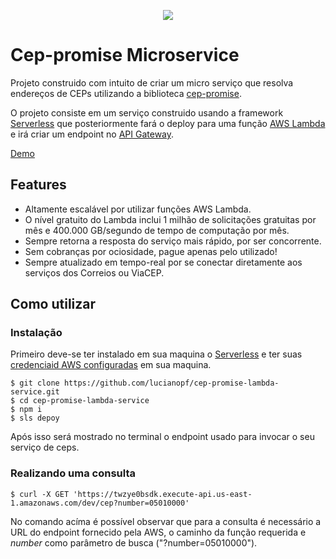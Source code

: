 <p align="center">
  <img src="https://raw.githubusercontent.com/lucianopf/cep-promise-lambda-service/master/content/cep-lambda.png">
</p>


# Cep-promise Microservice

Projeto construido com intuito de criar um micro serviço que resolva endereços de CEPs utilizando a biblioteca [cep-promise](https://github.com/filipedeschamps/cep-promise).

O projeto consiste em um serviço construido usando a framework [Serverless](https://serverless.com/) que posteriormente fará o deploy para uma função [AWS Lambda](https://aws.amazon.com/lambda/details/) e irá criar um 
endpoint no [API Gateway](https://aws.amazon.com/api-gateway/).

[Demo](https://twzye0bsdk.execute-api.us-east-1.amazonaws.com/dev/cep?number=05010000)

## Features
 
 * Altamente escalável por utilizar funções AWS Lambda.
 * O nível gratuito do Lambda inclui 1 milhão de solicitações gratuitas por mês e 400.000 GB/segundo de tempo de computação por mês.
 * Sempre retorna a resposta do serviço mais rápido, por ser concorrente.
 * Sem cobranças por ociosidade, pague apenas pelo utilizado!
 * Sempre atualizado em tempo-real por se conectar diretamente aos serviços dos Correios ou ViaCEP.

## Como utilizar

### Instalação

Primeiro deve-se ter instalado em sua maquina o [Serverless](https://serverless.com/) e ter suas [credenciaid AWS configuradas](http://docs.aws.amazon.com/cli/latest/userguide/cli-chap-getting-started.html) em sua maquina.

```
$ git clone https://github.com/lucianopf/cep-promise-lambda-service.git
$ cd cep-promise-lambda-service
$ npm i
$ sls depoy
```

Após isso será mostrado no terminal o endpoint usado para invocar o seu serviço de ceps. 

### Realizando uma consulta

```
$ curl -X GET 'https://twzye0bsdk.execute-api.us-east-1.amazonaws.com/dev/cep?number=05010000'
```

No comando acíma é possível observar que para a consulta é necessário a URL do endpoint fornecido pela AWS, o caminho
da função requerida e *number* como parâmetro de busca ("?number=05010000").
